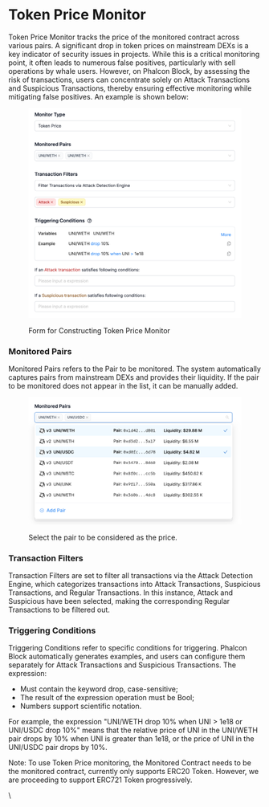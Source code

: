 # Token Price Monitor

Token Price Monitor tracks the price of the monitored contract across various pairs. A significant drop in token prices on mainstream DEXs is a key indicator of security issues in projects. While this is a critical monitoring point, it often leads to numerous false positives, particularly with sell operations by whale users. However, on Phalcon Block, by assessing the risk of transactions, users can concentrate solely on Attack Transactions and Suspicious Transactions, thereby ensuring effective monitoring while mitigating false positives. An example is shown below:

<figure><img src="../.gitbook/assets/image (25).png" alt=""><figcaption><p>Form for Constructing Token Price Monitor</p></figcaption></figure>

### Monitored Pairs

Monitored Pairs refers to the Pair to be monitored. The system automatically captures pairs from mainstream DEXs and provides their liquidity. If the pair to be monitored does not appear in the list, it can be manually added.

<figure><img src="../.gitbook/assets/image (26).png" alt=""><figcaption><p>Select the pair to be considered as the price.</p></figcaption></figure>

### Transaction Filters

Transaction Filters are set to filter all transactions via the Attack Detection Engine, which categorizes transactions into Attack Transactions, Suspicious Transactions, and Regular Transactions. In this instance, Attack and Suspicious have been selected, making the corresponding Regular Transactions to be filtered out.

### Triggering Conditions

Triggering Conditions refer to specific conditions for triggering. Phalcon Block automatically generates examples, and users can configure them separately for Attack Transactions and Suspicious Transactions. The expression:

* Must contain the keyword drop, case-sensitive;&#x20;
* The result of the expression operation must be Bool;&#x20;
* Numbers support scientific notation.&#x20;

For example, the expression "UNI/WETH drop 10% when UNI > 1e18 or UNI/USDC drop 10%" means that the relative price of UNI in the UNI/WETH pair drops by 10% when UNI is greater than 1e18, or the price of UNI in the UNI/USDC pair drops by 10%.

Note: To use Token Price monitoring, the Monitored Contract needs to be the monitored contract, currently only supports ERC20 Token. However, we are proceeding to support ERC721 Token progressively.

\
